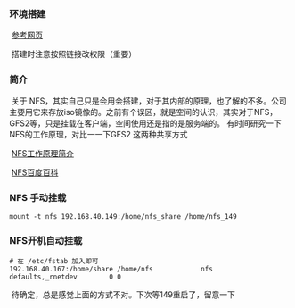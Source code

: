 ### 环境搭建

​        [参考网页](https://blog.csdn.net/dengyadeng/article/details/79549632 ) 

​        搭建时注意按照链接改权限（重要）

### 简介

​        关于 NFS，其实自己只是会用会搭建，对于其内部的原理，也了解的不多。公司主要用它来存放iso镜像的。之前有个误区，就是空间的认识，其实对于NFS，GFS2等，只是挂载在客户端，空间使用还是指的是服务端的。 有时间研究一下NFS的工作原理，对比一一下GFS2 这两种共享方式

​       [NFS工作原理简介](https://blog.csdn.net/vic_qxz/article/details/80537264)

​       [NFS百度百科](https://baike.baidu.com/item/NFS/812203?fr=aladdin)

###  NFS 手动挂载

```shell
mount -t nfs 192.168.40.149:/home/nfs_share /home/nfs_149
```

### NFS开机自动挂载         

```shell
# 在 /etc/fstab 加入即可
192.168.40.167:/home/share /home/nfs            nfs     defaults,_rnetdev        0 0   
```

​       待确定，总是感觉上面的方式不对。下次等149重启了，留意一下





